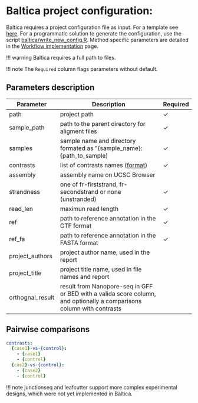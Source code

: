 # Baltica project configuration:


Baltica requires a project configuration file as input. For a template see [here](https://raw.githubusercontent.com/dieterich-lab/Baltica/master/baltica/config.yml). For a programmatic solution to generate the configuration, use the script [baltica/write_new_config.R](https://github.com/dieterich-lab/Baltica/blob/8bc5fe5f71e948b3971ea5db5f1456b2d9e2f838/baltica/write_new_config.R). Method specific parameters are detailed in the [Workflow implementation](workflows.md) page.

!!! warning
    Baltica requires a full path to files.

!!! note
    The `Required` column flags parameters without default.

## Parameters description

| Parameter | Description | Required |
|---|---|---|
| path | project path | &#10003; |
| sample_path | path to the parent directory for aligment files | &#10003; |
| samples | sample name and directory formated as "{sample_name}:   {path_to_sample) | &#10003; |
| contrasts | list of contrasts names ([format](proj-config.md#pairwise-comparisons)) | &#10003; |
| assembly | assembly name on UCSC Browser |  |
| strandness | one of fr-firststrand, fr-secondstrand or none (unstranded) | &#10003; |
| read_len | maximun read length  | &#10003; |
| ref | path to reference annotation in the GTF format | &#10003; |
| ref_fa | path to reference annotation in the FASTA format | &#10003; |
| project_authors | project author name, used in the report |  |
| project_title | project title name, used in file names and report |  |
| orthognal_result | result from Nanopore-seq in GFF or   BED with a valida score column, and optionally a comparisons column with   contrasts |  |


<!-- | **majiq specific parameters** |  |  |
| **junction specific parameters** |  |  |
| **stringtie specific parameters** |  |  |
| **leafcutter specific parameters** |  |  |
| leafcutter_min_samples_per_group |  |  |
| leafcutter_min_samples_per_intron |  |  |
| leafcutter_min_coverage |  |  |
| leafcutter_min_cluster_reads |  |  |
| leafcutter_max_intron_length |  |  |
| majiq_threshold |  |  |
| **majiq specific parameters** |  |  |
| majiq_minreads |  |  | -->

## Pairwise comparisons

```yaml
contrasts:
  {case1}-vs-{control}:
    - {case1}
    - {control} 
  {cas2}-vs-{control}:
    - {case2}
    - {control}
```

!!! note
    junctionseq and leafcutter support more complex experimental designs, which were not yet implemented in Baltica.
